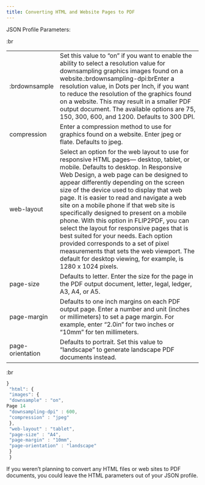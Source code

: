 ```yaml
---
title: Converting HTML and Website Pages to PDF
---
```


JSON Profile Parameters:

:br

|                  |                                                                                                                                                                                                                                                                                                                                                                                                                                                                                                                                                                                                                                                                                                      |
| ---------------- | ---------------------------------------------------------------------------------------------------------------------------------------------------------------------------------------------------------------------------------------------------------------------------------------------------------------------------------------------------------------------------------------------------------------------------------------------------------------------------------------------------------------------------------------------------------------------------------------------------------------------------------------------------------------------------------------------------- |
| :brdownsample    | Set this value to “on” if you want to enable the ability to select a resolution value for downsampling graphics images found on a website.\:brdownsampling-dpi\:brEnter a resolution value, in Dots per Inch, if you want to reduce the resolution of the graphics found on a website. This may result in a smaller PDF output document. The available options are 75, 150, 300, 600, and 1200. Defaults to 300 DPI.                                                                                                                                                                                                                                                                                 |
| compression      | Enter a compression method to use for graphics found on a website. Enter jpeg or flate. Defaults to jpeg.                                                                                                                                                                                                                                                                                                                                                                                                                                                                                                                                                                                            |
| web-layout       | Select an option for the web layout to use for responsive HTML pages— desktop, tablet, or mobile. Defaults to desktop. In Responsive Web Design, a web page can be designed to appear differently depending on the screen size of the device used to display that web page. It is easier to read and navigate a web site on a mobile phone if that web site is specifically designed to present on a mobile phone. With this option in FLIP2PDF, you can select the layout for responsive pages that is best suited for your needs. Each option provided corresponds to a set of pixel measurements that sets the web viewport. The default for desktop viewing, for example, is 1280 x 1024 pixels. |
| page-size        | Defaults to letter. Enter the size for the page in the PDF output document, letter, legal, ledger, A3, A4, or A5.                                                                                                                                                                                                                                                                                                                                                                                                                                                                                                                                                                                    |
| page-margin      | Defaults to one inch margins on each PDF output page. Enter a number and unit (inches or millimeters) to set a page margin. For example, enter “2.0in” for two inches or “10mm” for ten millimeters.                                                                                                                                                                                                                                                                                                                                                                                                                                                                                                 |
| page-orientation | Defaults to portrait. Set this value to “landscape” to generate landscape PDF documents instead.                                                                                                                                                                                                                                                                                                                                                                                                                                                                                                                                                                                                     |

:br

```js
}
 "html": {
 "images": {
 "downsample" : "on",
Page 14
 "downsampling-dpi" : 600,
 "compression" : "jpeg"
 },
 "web-layout" : "tablet",
 "page-size" : "A4",
 "page-margin" : "10mm",
 "page-orientation" : "landscape"
 }
 }
```

If you weren’t planning to convert any HTML files or web sites to PDF documents, you could leave the HTML parameters out of your JSON profile.
